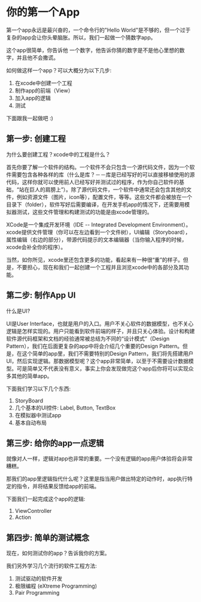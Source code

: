 # 你的第一个App

第一个app永远是最兴奋的，一个命令行的"Hello World"是不够的，但一个过于复杂的app会让你头晕脑胀。所以，我们一起做一个猜数字app。

这个app很简单，你告诉他  一个数字，他告诉你猜的数字是不是他心里想的数字，并且他不会撒谎。

如何做这样一个app？可以大概分为以下几步:

1. 在xcode中创建一个工程
2. 制作app的前端（View）
3. 加入app的逻辑
4. 测试

下面跟我一起做吧 :)

## 第一步: 创建工程

为什么要创建工程？xcode中的工程是什么？

首先你要了解一个软件的结构。一个软件不会只包含一个源代码文件，因为一个软件需要包含各种各样的库（什么是库？－－库是已经写好的可以直接移植使用的源代码，这样你就可以使用前人已经写好并测试过的程序，作为你自己软件的基础，“站在巨人的肩膀上”）。除了源代码文件，一个软件中通常还会包含其他的文件，例如资源文件（图片，icon等），配置文件，等等。这些文件都会被放在一个目录下（folder），软件写好后需要编译，在开发手机app的情况下，还需要用模拟器测试，这些文件管理和构建测试的功能是由xcode管理的。

XCode是一个集成开发环境（IDE -- Integrated Development Environment）。xcode提供文件管理（你可以在左边看到一个文件树），UI编辑（Storyboard），属性编辑（右边的部分），带源代码提示的文本编辑器（当你输入程序的时候，xcode会补全你的程序）。

当然，如你所见，xcode里还包含更多的功能，看起来有一种很“重”的样子。但是，不要担心，现在和我们一起创建一个工程并且浏览xcode中的各部分及其功能。

## 第二步: 制作App UI

什么是UI?

UI是User Interface，也就是用户的入口。用户不关心软件的数据模型，也不关心逻辑是怎样实现的。用户只能看到软件前端的样子，并且只关心体验。设计和构建软件源代码框架和文档的经验通常被总结为不同的“设计模式”（Design Pattern），我们在后面更复杂的app中将会介绍几个重要的Design Pattern。但是，在这个简单的app里，我们不需要特别的Design Pattern，我们将先搭建用户UI，然后实现逻辑。那数据模型呢？这个app非常简单，以至于不需要设计数据模型。可是简单又不代表没有意义，事实上你会发现做完这个app后你将可以实现众多其他的简单app。

下面我们学习以下几个东西:

1. StoryBoard
2. 几个基本的UI控件: Label, Button, TextBox
3. 在模拟器中测试app
4. 基本自动布局

## 第三步: 给你的app一点逻辑

就像对人一样，逻辑对app也非常的重要。一个没有逻辑的app用户体验将会非常糟糕。

那我们的app里逻辑指代什么呢？这里是指当用户做出特定的动作时，app执行特定的指令，并将结果反馈给app的前端。

下面我们一起完成这个app的逻辑:

1. ViewController
2. Action

## 第四步: 简单的测试概念

现在，如何测试你的app？告诉我你的方案。

我们另外学习几个流行的软件工程方法:

1. 测试驱动的软件开发
2. 极限编程 (eXtreme Programming)
3. Pair Programming












